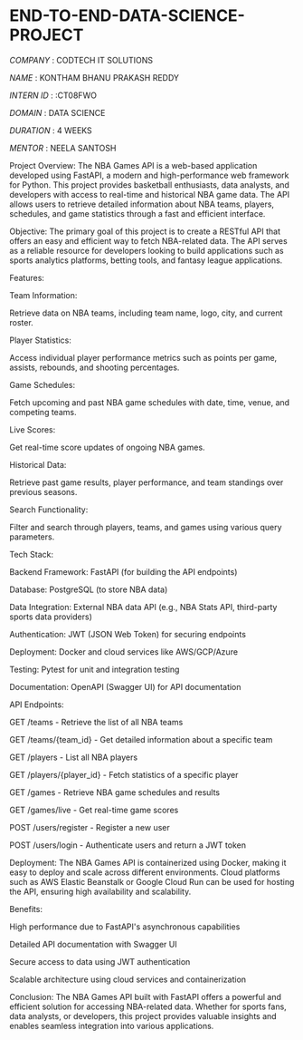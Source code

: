 # END-TO-END-DATA-SCIENCE-PROJECT

*COMPANY* : CODTECH IT SOLUTIONS

*NAME* : KONTHAM BHANU PRAKASH REDDY

*INTERN ID* : :CT08FWO

*DOMAIN* : DATA SCIENCE

*DURATION* : 4 WEEKS

*MENTOR* : NEELA SANTOSH

Project Overview:
The NBA Games API is a web-based application developed using FastAPI, a modern and high-performance web framework for Python. This project provides basketball enthusiasts, data analysts, and developers with access to real-time and historical NBA game data. The API allows users to retrieve detailed information about NBA teams, players, schedules, and game statistics through a fast and efficient interface.

Objective:
The primary goal of this project is to create a RESTful API that offers an easy and efficient way to fetch NBA-related data. The API serves as a reliable resource for developers looking to build applications such as sports analytics platforms, betting tools, and fantasy league applications.

Features:

Team Information:

Retrieve data on NBA teams, including team name, logo, city, and current roster.

Player Statistics:

Access individual player performance metrics such as points per game, assists, rebounds, and shooting percentages.

Game Schedules:

Fetch upcoming and past NBA game schedules with date, time, venue, and competing teams.

Live Scores:

Get real-time score updates of ongoing NBA games.

Historical Data:

Retrieve past game results, player performance, and team standings over previous seasons.

Search Functionality:

Filter and search through players, teams, and games using various query parameters.

Tech Stack:

Backend Framework: FastAPI (for building the API endpoints)

Database: PostgreSQL (to store NBA data)

Data Integration: External NBA data API (e.g., NBA Stats API, third-party sports data providers)

Authentication: JWT (JSON Web Token) for securing endpoints

Deployment: Docker and cloud services like AWS/GCP/Azure

Testing: Pytest for unit and integration testing

Documentation: OpenAPI (Swagger UI) for API documentation

API Endpoints:

GET /teams - Retrieve the list of all NBA teams

GET /teams/{team_id} - Get detailed information about a specific team

GET /players - List all NBA players

GET /players/{player_id} - Fetch statistics of a specific player

GET /games - Retrieve NBA game schedules and results

GET /games/live - Get real-time game scores

POST /users/register - Register a new user

POST /users/login - Authenticate users and return a JWT token

Deployment:
The NBA Games API is containerized using Docker, making it easy to deploy and scale across different environments. Cloud platforms such as AWS Elastic Beanstalk or Google Cloud Run can be used for hosting the API, ensuring high availability and scalability.

Benefits:

High performance due to FastAPI's asynchronous capabilities

Detailed API documentation with Swagger UI

Secure access to data using JWT authentication

Scalable architecture using cloud services and containerization

Conclusion:
The NBA Games API built with FastAPI offers a powerful and efficient solution for accessing NBA-related data. Whether for sports fans, data analysts, or developers, this project provides valuable insights and enables seamless integration into various applications.


